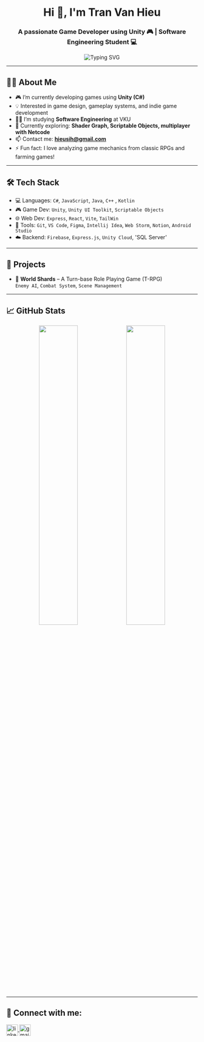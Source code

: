 <h1 align="center">Hi 👋, I'm Tran Van Hieu</h1>
<h3 align="center">A passionate Game Developer using Unity 🎮 | Software Engineering Student 💻</h3>

<p align="center">
  <img src="https://readme-typing-svg.herokuapp.com?font=Fira+Code&duration=2000&pause=1000&center=true&vCenter=true&width=550&lines=Welcome+to+my+GitHub!;I+build+2D+and+3D+games+with+Unity;Passionate+about+game+mechanics+%26+game+design!" alt="Typing SVG" />
</p>

---

## 👨‍💻 About Me

- 🎮 I’m currently developing games using **Unity (C#)**  
- 💡 Interested in game design, gameplay systems, and indie game development  
- 👨‍🎓 I’m studying **Software Engineering** at VKU  
- 🌱 Currently exploring: **Shader Graph, Scriptable Objects, multiplayer with Netcode**  
- 📫 Contact me: **hieusih@gmail.com**  
- ⚡ Fun fact: I love analyzing game mechanics from classic RPGs and farming games!

---

## 🛠️ Tech Stack

- 💻 Languages: `C#`, `JavaScript`, `Java`, `C++` , `Kotlin`
- 🎮 Game Dev: `Unity`, `Unity UI Toolkit`, `Scriptable Objects`
- 🌐 Web Dev: `Express`, `React`, `Vite`, `TailWin`
- 🔧 Tools: `Git`, `VS Code`, `Figma`, `Intellij Idea`, `Web Storm`, `Notion`, `Android Studio`
- ☁️ Backend: `Firebase`, `Express.js`, `Unity Cloud`, 'SQL Server'

---

## 🚀 Projects

- 🔹 **World Shards** – A Turn-base Role Playing Game (T-RPG)  
  `Enemy AI`, `Combat System`, `Scene Management`

---

## 📈 GitHub Stats

<p align="center">
  <img src="https://github-readme-stats.vercel.app/api?username=DylasCoding&show_icons=true&theme=tokyonight" width="45%" />
  <img src="https://github-readme-streak-stats.herokuapp.com?user=DylasCoding&theme=tokyonight&hide_border=false" width="45%" />
</p>

---

## 🔗 Connect with me:

<p align="left">
  <a href="https://www.linkedin.com/in/vwnhius/" target="_blank">
    <img align="center" src="https://cdn.jsdelivr.net/npm/simple-icons@v3/icons/linkedin.svg" alt="linkedin" height="30" width="30" />
  </a>
  <a href="mailto:hieusih@gmail.com">
    <img align="center" src="https://cdn.jsdelivr.net/npm/simple-icons@v3/icons/gmail.svg" alt="gmail" height="30" width="30" />
  </a>
</p>

